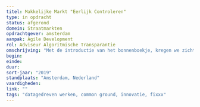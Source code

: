 ```yaml
---
titel: Makkelijke Markt "Eerlijk Controleren"
type: in opdracht
status: afgerond
domein: Straatmarkten
opdrachtgever: amsterdam
aanpak: Agile Development
rol: Adviseur Algoritmische Transparantie
omschrijving: "Met de introductie van het bonnenboekje, kregen we zicht op overtredingen van de marktregels. Dit leverde een oneerlijk voordeel op ten opzichte van anderen. In dit traject voegden we functionaliteit toe om marktkooplieden op een slimme en eerlijke manier extra te controleren."
begin: 
einde: 
duur: 
sort-jaar: "2019"
standplaats: "Amsterdam, Nederland"
vaardigheden: 
link: ""
tags: "datagedreven werken, common ground, innovatie, fixxx"
---
```

